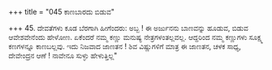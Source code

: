 +++
title = "045 ಕಾಣಬಾರದು ಬಿಡುವ"

+++
45. ದೇವತೆಗಳು ಕೂಡ ಬೆರಗಾಗಿ ಹೀಗೆಂದರು: ಅಬ್ಬ ! ಈ ಅರ್ಜುನನು ಬಾಣವನ್ನು ಹೂಡುವ, ಬಿಡುವ ಆವೇಶವೇನೆಂದು ಹೇಳೋಣ. ಏಕೆಂದರೆ ನಮ್ಮ ಕಣ್ಣು ಮನುಷ್ಯ ನೇತ್ರಗಳಂತಲ್ಲವಲ್ಲ. ಆದ್ದರಿಂದ ನಮ್ಮ ಕಣ್ಣುಗಳು ಸೂಕ್ಷ್ಮ ಕಣಗಳನ್ನೂ ಕಾಣಬಲ್ಲವು. ಇದು ನಿಜವಾದ ಜಾಣತನ ! ಶಿವ ವಿಷ್ಣುಗಳಿಗೆ ಮಾತ್ರ ಈ ಜಾಣತನ, ಚಳಕ ಸಾಧ್ಯ, ದೇವೇಂದ್ರನ ಆಣೆ ! ನಾವೇನೂ ಸುಳ್ಳು ಹೇಳುತ್ತಿಲ್ಲ"